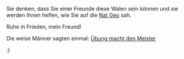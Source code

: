 Sie denken, dass Sie einer Freunde diese Walen sein können und sie werden Ihnen helfen, wie Sie auf die [Nat Geo](http://www.nationalgeographic.com/) sah.

Ruhe in Frieden, mein Freund!

Die weise Männer sagten einmal:
[Übung macht den Meister](https://www.youtube.com/watch?v=sS0PZSrI-GI)

:)